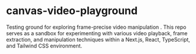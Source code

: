 # canvas-video-playground
Testing ground for exploring frame-precise video manipulation . This repo serves as a sandbox for experimenting with various video playback, frame extraction, and manipulation techniques within a Next.js, React, TypeScript, and Tailwind CSS environment. 
